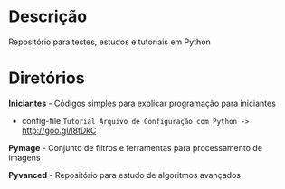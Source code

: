 # Descrição
Repositório para testes, estudos e tutoriais em Python

# Diretórios
**Iniciantes** - Códigos simples para explicar programação para iniciantes

* config-file `Tutorial Arquivo de Configuração com Python -> ` http://goo.gl/l8tDkC


**Pymage** - Conjunto de filtros e ferramentas para processamento de imagens


**Pyvanced** - Repositório para estudo de algoritmos avançados
